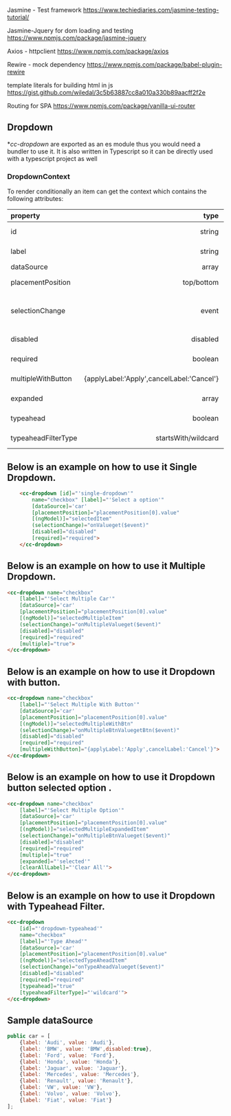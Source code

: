 Jasmine - Test framework
https://www.techiediaries.com/jasmine-testing-tutorial/


Jasmine-Jquery for dom loading and testing
https://www.npmjs.com/package/jasmine-jquery

Axios - httpclient
https://www.npmjs.com/package/axios

Rewire - mock dependency
https://www.npmjs.com/package/babel-plugin-rewire

template literals for building html in js
https://gist.github.com/wiledal/3c5b63887cc8a010a330b89aacff2f2e


Routing for SPA
https://www.npmjs.com/package/vanilla-ui-router
## Dropdown

**cc-dropdown* are exported as an es module thus you would need a bundler to use it. It is also written in
Typescript so it can be directly used with a typescript project as well

### DropdownContext 

To render conditionally an item can get the context which contains the following attributes:

| property   |      type      |  description |
|:------------|-------------:|------:|
| id | string  | id of the Dropdwon |
| label | string  | Dropdwon Label/placeholder|
| dataSource | array  | Dropdown Items  |
| placementPosition | top/bottom  | Options display placement  |
| selectionChange | event | Dropdwon selected item Call back events to Application  |
| disabled | disabled  | Dropdown disable option |
| required | boolean  | Required validation |
| multipleWithButton | {applyLabel:'Apply',cancelLabel:'Cancel'} | Apply label/Cancel label | 
| expanded | array | Selected Item array|
| typeahead | boolean  | Typeahead filter enabled/disabled|
| typeaheadFilterType | startsWith/wildcard  | Dropdown filter type  |

## Below is an example on how to use it Single Dropdown.

```html
    <cc-dropdown [id]="'single-dropdown'" 
        name="checkbox" [label]="'Select a option'" 
        [dataSource]='car' 
        [placementPosition]="placementPosition[0].value" 
        [(ngModel)]="selectedItem" 
        (selectionChange)="onValueget($event)"
        [disabled]="disabled"
        [required]="required">
    </cc-dropdown>
```
## Below is an example on how to use it Multiple Dropdown.

```html
<cc-dropdown name="checkbox" 
    [label]="'Select Multiple Car'" 
    [dataSource]='car' 
    [placementPosition]="placementPosition[0].value" 
    [(ngModel)]="selectedMultipleItem" 
    (selectionChange)="onMultipleValueget($event)"
    [disabled]="disabled" 
    [required]="required" 
    [multiple]="true">
</cc-dropdown>
```
## Below is an example on how to use it  Dropdown with button.

```html
<cc-dropdown name="checkbox" 
    [label]="'Select Multiple With Button'" 
    [dataSource]='car' 
    [placementPosition]="placementPosition[0].value" 
    [(ngModel)]="selectedMultipleWithBtn" 
    (selectionChange)="onMultipleBtnValuegetBtn($event)"
    [disabled]="disabled" 
    [required]="required" 
    [multipleWithButton]="{applyLabel:'Apply',cancelLabel:'Cancel'}">
</cc-dropdown>
```

## Below is an example on how to use it  Dropdown button selected option .

```html
<cc-dropdown name="checkbox" 
    [label]="'Select Multiple Option'" 
    [dataSource]='car' 
    [placementPosition]="placementPosition[0].value" 
    [(ngModel)]="selectedMultipleExpandedItem" 
    (selectionChange)="onMultipleBtnValueget($event)"
    [disabled]="disabled" 
    [required]="required" 
    [multiple]="true" 
    [expanded]="'selected'" 
    [clearAllLabel]="'Clear All'">
</cc-dropdown>
```
## Below is an example on how to use it  Dropdown with Typeahead Filter.

```html
<cc-dropdown 
    [id]="'dropdown-typeahead'" 
    name="checkbox" 
    [label]="'Type Ahead'" 
    [dataSource]='car'
    [placementPosition]="placementPosition[0].value" 
    [(ngModel)]="selectedTypeAheadItem" 
    (selectionChange)="onTypeAheadValueget($event)"
    [disabled]="disabled" 
    [required]="required" 
    [typeahead]="true" 
    [typeaheadFilterType]="'wildcard'">
</cc-dropdown>
```

## Sample dataSource 
```javascript
public car = [
    {label: 'Audi', value: 'Audi'},
    {label: 'BMW', value: 'BMW',disabled:true},
    {label: 'Ford', value: 'Ford'},
    {label: 'Honda', value: 'Honda'},
    {label: 'Jaguar', value: 'Jaguar'},
    {label: 'Mercedes', value: 'Mercedes'},
    {label: 'Renault', value: 'Renault'},
    {label: 'VW', value: 'VW'},
    {label: 'Volvo', value: 'Volvo'},
    {label: 'Fiat', value: 'Fiat'}
];
```
